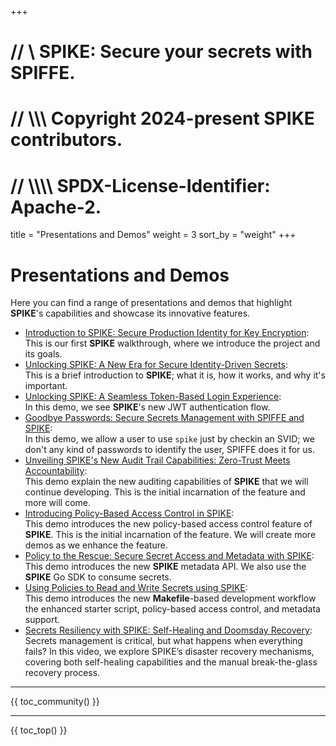 +++
# //    \\ SPIKE: Secure your secrets with SPIFFE.
# //  \\\\\ Copyright 2024-present SPIKE contributors.
# // \\\\\\\ SPDX-License-Identifier: Apache-2.

title = "Presentations and Demos"
weight = 3
sort_by = "weight"
+++

# Presentations and Demos

Here you can find a range of presentations and demos that highlight **SPIKE**'s
capabilities and showcase its innovative features.

* [Introduction to SPIKE: Secure Production Identity for Key Encryption][spike]:<br>
  This is our first **SPIKE** walkthrough, where we introduce the project and its
  goals.
* [Unlocking SPIKE: A New Era for Secure Identity-Driven Secrets][spike-intro]:<br>
  This is a brief introduction to **SPIKE**; what it is, how it works, and why
  it's important.
* [Unlocking SPIKE: A Seamless Token-Based Login Experience][spike-jwt]:<br>
  In this demo, we see **SPIKE**'s new JWT authentication flow.
* [Goodbye Passwords: Secure Secrets Management with SPIFFE
  and SPIKE][spike-passwordless]:<br>
  In this demo, we allow a user to use `spike` just by checkin an SVID; we don't
  any kind of passwords to identify the user, SPIFFE does it for us.
* [Unveiling SPIKE's New Audit Trail Capabilities: Zero-Trust Meets
  Accountability][spike-audits]:<br>
  This demo explain the new auditing capabilities of **SPIKE** that we will
  continue developing. This is the initial incarnation of the feature and
  more will come.
* [Introducing Policy-Based Access Control in SPIKE][spike-policy]:<br>
  This demo introduces the new policy-based access control feature of **SPIKE**.
  This is the initial incarnation of the feature. We will create more demos
  as we enhance the feature.
* [Policy to the Rescue: Secure Secret Access and Metadata with
  SPIKE][spike-metadata]:<br>
  This demo introduces the new **SPIKE** metadata API. We also use the **SPIKE**
  Go SDK to consume secrets.
* [Using Policies to Read and Write Secrets using SPIKE][spike-policies]:<br>
  This demo introduces the new **Makefile**-based development workflow the
  enhanced starter script, policy-based access control, and metadata support.
* [Secrets Resiliency with SPIKE: Self-Healing and Doomsday Recovery][spike-doomsday]:<br>
  Secrets management is critical, but what happens when everything fails? In 
  this video, we explore SPIKE’s disaster recovery mechanisms, covering both 
  self-healing capabilities and the manual break-the-glass recovery process.

[spike]: https://vimeo.com/v0lkan/spike
[spike-intro]: https://vimeo.com/v0lkan/spike-rocks
[spike-jwt]: https://vimeo.com/v0lkan/spike-jwt
[spike-passwordless]: https://vimeo.com/v0lkan/passwordless-secrets
[spike-audits]: https://vimeo.com/v0lkan/spike-audits
[spike-policy]: https://vimeo.com/v0lkan/spike-policy
[spike-metadata]: https://vimeo.com/v0lkan/spike-metadata
[spike-policies]: https://vimeo.com/v0lkan/spike-policies
[spike-doomsday]: https://vimeo.com/v0lkan/spike-doomsday

----

{{ toc_community() }}

----

{{ toc_top() }}
